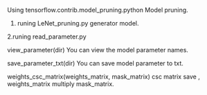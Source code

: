 Using tensorflow.contrib.model_pruning.python Model pruning.

1. runing LeNet_pruning.py generator model.

2.runing read_parameter.py 

view_parameter(dir) You can view the model parameter names.

save_parameter_txt(dir) You can save model parameter to txt. 

weights_csc_matrix(weights_matrix, mask_matrix) csc matrix save , weights_matrix multiply mask_matrix.
